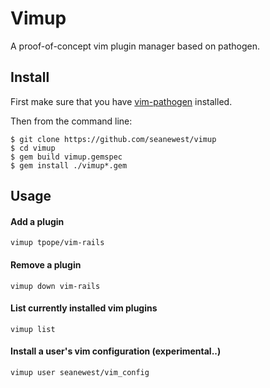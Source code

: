 Vimup
=============

A proof-of-concept vim plugin manager based on pathogen.

Install
-----------
First make sure that you have [vim-pathogen](https://github.com/tpope/vim-pathogen) installed.

Then from the command line:
```
$ git clone https://github.com/seanewest/vimup
$ cd vimup
$ gem build vimup.gemspec
$ gem install ./vimup*.gem
```

Usage
-----------

#### Add a plugin
    vimup tpope/vim-rails

#### Remove a plugin
    vimup down vim-rails

#### List currently installed vim plugins
    vimup list

#### Install a user's vim configuration (experimental..)
    vimup user seanewest/vim_config
